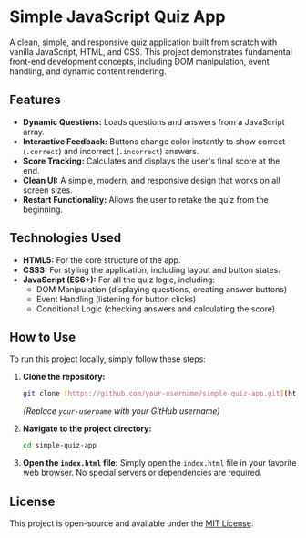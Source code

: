 # Simple JavaScript Quiz App 

A clean, simple, and responsive quiz application built from scratch with vanilla JavaScript, HTML, and CSS. This project demonstrates fundamental front-end development concepts, including DOM manipulation, event handling, and dynamic content rendering.

##  Features

* **Dynamic Questions:** Loads questions and answers from a JavaScript array.
* **Interactive Feedback:** Buttons change color instantly to show correct (`.correct`) and incorrect (`.incorrect`) answers.
* **Score Tracking:** Calculates and displays the user's final score at the end.
* **Clean UI:** A simple, modern, and responsive design that works on all screen sizes.
* **Restart Functionality:** Allows the user to retake the quiz from the beginning.

##  Technologies Used

* **HTML5:** For the core structure of the app.
* **CSS3:** For styling the application, including layout and button states.
* **JavaScript (ES6+):** For all the quiz logic, including:
    * DOM Manipulation (displaying questions, creating answer buttons)
    * Event Handling (listening for button clicks)
    * Conditional Logic (checking answers and calculating the score)

##  How to Use

To run this project locally, simply follow these steps:

1.  **Clone the repository:**
    ```bash
    git clone [https://github.com/your-username/simple-quiz-app.git](https://github.com/your-username/simple-quiz-app.git)
    ```
    *(Replace `your-username` with your GitHub username)*

2.  **Navigate to the project directory:**
    ```bash
    cd simple-quiz-app
    ```

3.  **Open the `index.html` file:**
    Simply open the `index.html` file in your favorite web browser. No special servers or dependencies are required.

## License

This project is open-source and available under the [MIT License](https://opensource.org/licenses/MIT).
